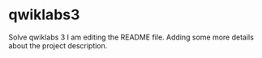 # qwiklabs3
Solve qwiklabs 3
I am editing the README file. Adding some more details about the project description.

